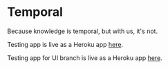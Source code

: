 # Temporal
Because knowledge is temporal, but with us, it's not.

Testing app is live as a Heroku app [here](http://temporal-testing.herokuapp.com/).

Testing app for UI branch is live as a Heroku app [here](https://temporal-testing-ui.herokuapp.com/).
